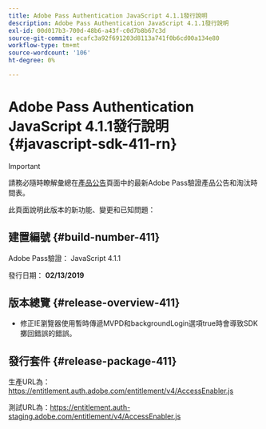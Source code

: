 ```yaml
---
title: Adobe Pass Authentication JavaScript 4.1.1發行說明
description: Adobe Pass Authentication JavaScript 4.1.1發行說明
exl-id: 00d017b3-700d-48b6-a43f-c0d7b8b67c3d
source-git-commit: ecafc3a92f691203d8113a741f0b6cd00a134e80
workflow-type: tm+mt
source-wordcount: '106'
ht-degree: 0%

---
```


# Adobe Pass Authentication JavaScript 4.1.1發行說明 {#javascript-sdk-411-rn}

>[!IMPORTANT]
>
> 請務必隨時瞭解彙總在[產品公告](/help/authentication/product-announcements.md)頁面中的最新Adobe Pass驗證產品公告和淘汰時間表。

此頁面說明此版本的新功能、變更和已知問題：

## 建置編號 {#build-number-411}

Adobe Pass驗證： JavaScript 4.1.1

發行日期： **02/13/2019**

## 版本總覽 {#release-overview-411}

* 修正IE瀏覽器使用暫時傳遞MVPD和backgroundLogin選項true時會導致SDK擲回錯誤的錯誤。

## 發行套件 {#release-package-411}

生產URL為： https://entitlement.auth.adobe.com/entitlement/v4/AccessEnabler.js

測試URL為：https://entitlement.auth-staging.adobe.com/entitlement/v4/AccessEnabler.js
